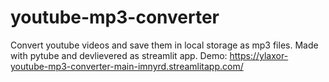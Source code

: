 # youtube-mp3-converter

Convert youtube videos and save them in local storage as mp3 files. Made with pytube and devlievered as streamlit app.
Demo: https://ylaxor-youtube-mp3-converter-main-imnyrd.streamlitapp.com/
